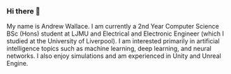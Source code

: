 ### Hi there 👋
My name is Andrew Wallace. I am currently a 2nd Year Computer Science BSc (Hons) student at LJMU and Electrical and Electronic Engineer (which I studied at the University of Liverpool). I am interested primarily in artificial intelligence topics such as machine learning, deep learning, and neural networks. I also enjoy simulations and am experienced in Unity and Unreal Engine.

<!--
**TheAndrewWallace/TheAndrewWallace** is a ✨ _special_ ✨ repository because its `README.md` (this file) appears on your GitHub profile.

Here are some ideas to get you started:

- 🔭 I’m currently working on ...
- 🌱 I’m currently learning ...
- 👯 I’m looking to collaborate on ...
- 🤔 I’m looking for help with ...
- 💬 Ask me about ...
- 📫 How to reach me: ...
- 😄 Pronouns: ...
- ⚡ Fun fact: ...
-->
